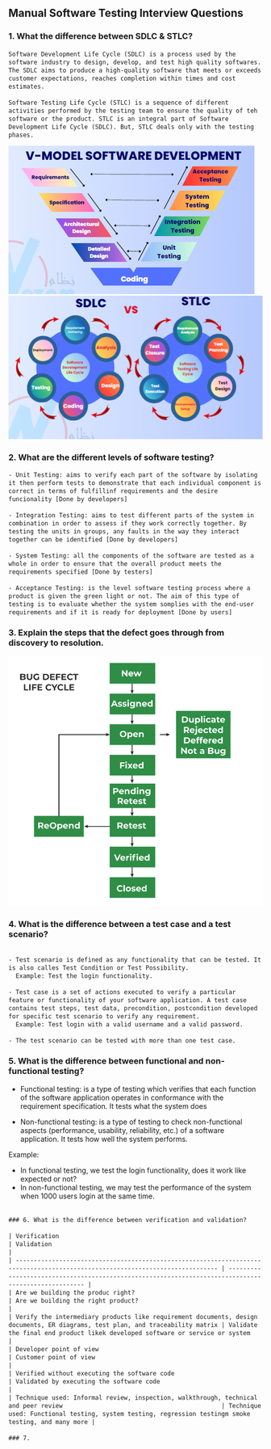 ## Manual Software Testing Interview Questions

### 1. What the difference between SDLC & STLC?

```
Software Development Life Cycle (SDLC) is a process used by the software industry to design, develop, and test high quality softwares. The SDLC aims to produce a high-quality software that meets or exceeds customer expectations, reaches completion within times and cost estimates.

Software Testing Life Cycle (STLC) is a sequence of different activities performed by the testing team to ensure the quality of teh software or the product. STLC is an integral part of Software Development Life Cycle (SDLC). But, STLC deals only with the testing phases.
```

![alt text](assets/v-model.png)
![alt text](assets/sdlc-vs-stlc.png)

### 2. What are the different levels of software testing?

```
- Unit Testing: aims to verify each part of the software by isolating it then perform tests to demonstrate that each individual component is correct in terms of fulfillinf requirements and the desire funcionality [Done by developers]

- Integration Testing: aims to test different parts of the system in combination in order to assess if they work correctly together. By testing the units in groups, any faults in the way they interact together can be identified [Done by developers]

- System Testing: all the components of the software are tested as a whole in order to ensure that the overall product meets the requirements specified [Done by testers]

- Acceptance Testing: is the level software testing process where a product is given the green light or not. The aim of this type of testing is to evaluate whether the system somplies with the end-user requirements and if it is ready for deployment [Done by users]
```

### 3. Explain the steps that the defect goes through from discovery to resolution.

![alt text](<assets/defect life cycle.png>)

### 4. What is the difference between a test case and a test scenario?

```

- Test scenario is defined as any functionality that can be tested. It is also calles Test Condition or Test Possibility.
  Example: Test the login functionality.

- Test case is a set of actions executed to verify a particular feature or functionality of your software application. A test case contains test steps, test data, precondition, postcondition developed for specific test scenario to verify any requirement.
  Example: Test login with a valid username and a valid password.

- The test scenario can be tested with more than one test case.

```

### 5. What is the difference between functional and non-functional testing?

- Functional testing: is a type of testing which verifies that each function of the software application operates in conformance with the requirement specification. It tests what the system does

- Non-functional testing: is a type of testing to check non-functional aspects (performance, usability, reliability, etc.) of a software application. It tests how well the system performs.

Example:

- In functional testing, we test the login functionality, does it work like expected or not?
- In non-functional testing, we may test the performance of the system when 1000 users login at the same time.

```

### 6. What is the difference between verification and validation?

| Verification                                                                                                                   | Validation                                                                                           |
| ------------------------------------------------------------------------------------------------------------------------------ | ---------------------------------------------------------------------------------------------------- |
| Are we building the produc right?                                                                                              | Are we building the right product?                                                                   |
| Verify the intermediary products like requirement documents, design documents, ER diagrams, test plan, and traceability matrix | Validate the final end product likek developed software or service or system                         |
| Developer point of view                                                                                                        | Customer point of view                                                                               |
| Verified without executing the software code                                                                                   | Validated by executing the software code                                                             |
| Technique used: Informal review, inspection, walkthrough, technical and peer review                                            | Technique used: Functional testing, system testing, regression testingm smoke testing, and many more |

### 7.
```
